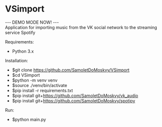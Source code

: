 # VSimport
--- DEMO MODE NOW! ---
<br>Application for importing music from the VK social network to the streaming service Spotify

Requirements:
- Python 3.x

Installation:
- $git clone https://github.com/SamoletDoMoskvy/VSimport
- $cd VSimport
- $python -m venv venv
- $source ./venv/bin/activate
- $pip install -r requirements.txt
- $pip install git+https://github.com/SamoletDoMoskvy/vk_audio
- $pip install git+https://github.com/SamoletDoMoskvy/spotipy

Run:
- $python main.py
